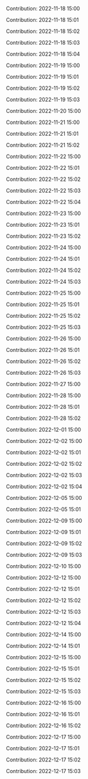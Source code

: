 Contribution: 2022-11-18 15:00

Contribution: 2022-11-18 15:01

Contribution: 2022-11-18 15:02

Contribution: 2022-11-18 15:03

Contribution: 2022-11-18 15:04

Contribution: 2022-11-19 15:00

Contribution: 2022-11-19 15:01

Contribution: 2022-11-19 15:02

Contribution: 2022-11-19 15:03

Contribution: 2022-11-20 15:00

Contribution: 2022-11-21 15:00

Contribution: 2022-11-21 15:01

Contribution: 2022-11-21 15:02

Contribution: 2022-11-22 15:00

Contribution: 2022-11-22 15:01

Contribution: 2022-11-22 15:02

Contribution: 2022-11-22 15:03

Contribution: 2022-11-22 15:04

Contribution: 2022-11-23 15:00

Contribution: 2022-11-23 15:01

Contribution: 2022-11-23 15:02

Contribution: 2022-11-24 15:00

Contribution: 2022-11-24 15:01

Contribution: 2022-11-24 15:02

Contribution: 2022-11-24 15:03

Contribution: 2022-11-25 15:00

Contribution: 2022-11-25 15:01

Contribution: 2022-11-25 15:02

Contribution: 2022-11-25 15:03

Contribution: 2022-11-26 15:00

Contribution: 2022-11-26 15:01

Contribution: 2022-11-26 15:02

Contribution: 2022-11-26 15:03

Contribution: 2022-11-27 15:00

Contribution: 2022-11-28 15:00

Contribution: 2022-11-28 15:01

Contribution: 2022-11-28 15:02

Contribution: 2022-12-01 15:00

Contribution: 2022-12-02 15:00

Contribution: 2022-12-02 15:01

Contribution: 2022-12-02 15:02

Contribution: 2022-12-02 15:03

Contribution: 2022-12-02 15:04

Contribution: 2022-12-05 15:00

Contribution: 2022-12-05 15:01

Contribution: 2022-12-09 15:00

Contribution: 2022-12-09 15:01

Contribution: 2022-12-09 15:02

Contribution: 2022-12-09 15:03

Contribution: 2022-12-10 15:00

Contribution: 2022-12-12 15:00

Contribution: 2022-12-12 15:01

Contribution: 2022-12-12 15:02

Contribution: 2022-12-12 15:03

Contribution: 2022-12-12 15:04

Contribution: 2022-12-14 15:00

Contribution: 2022-12-14 15:01

Contribution: 2022-12-15 15:00

Contribution: 2022-12-15 15:01

Contribution: 2022-12-15 15:02

Contribution: 2022-12-15 15:03

Contribution: 2022-12-16 15:00

Contribution: 2022-12-16 15:01

Contribution: 2022-12-16 15:02

Contribution: 2022-12-17 15:00

Contribution: 2022-12-17 15:01

Contribution: 2022-12-17 15:02

Contribution: 2022-12-17 15:03

